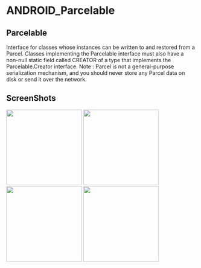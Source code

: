 # ANDROID_Parcelable
Parcelable
-----------
Interface for classes whose instances can be written to and restored from a Parcel. Classes implementing the Parcelable interface must also have a non-null static field called CREATOR of a type that implements the Parcelable.Creator interface.
Note
: Parcel is not a general-purpose serialization mechanism,
  and you should never store any Parcel data on disk or send it over the network.

ScreenShots
-----------
<div>
<img width="200" src="https://user-images.githubusercontent.com/32612534/40611590-3356bdae-6277-11e8-92c0-777ff1e56cb7.png">
<img width="200" src="https://user-images.githubusercontent.com/32612534/40611592-34b66960-6277-11e8-9af9-07a90e0f116e.png">
<img width="200" src="https://user-images.githubusercontent.com/32612534/40611595-35be6042-6277-11e8-8476-36070b843cff.png">
<img width="200" src="https://user-images.githubusercontent.com/32612534/40611599-3662fc42-6277-11e8-9dfc-fa486e0b0de9.png">
</div>


